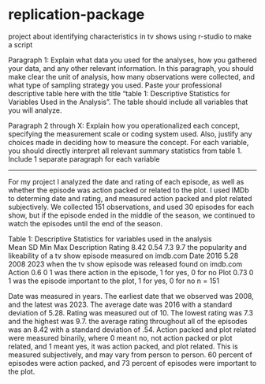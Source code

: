 # replication-package
project about identifying characteristics in tv shows using r-studio to make a script

Paragraph 1: Explain what data you used for the analyses, how you gathered your data, and any other relevant information. In this paragraph, you should make clear the unit of analysis, how many observations were collected, and what type of sampling strategy you used. Paste your professional descriptive table here with the title “table 1: Descriptive Statistics for Variables Used in the Analysis”. The table should include all variables that you will analyze.

Paragraph 2 through X: Explain how you operationalized each concept, specifying the measurement scale or coding system used. Also, justify any choices made in deciding how to measure the concept. For each variable, you should directly interpret all relevant summary statistics from table 1. Include 1 separate paragraph for each variable
____________________________________________________________________________________________________________________________

For my project I analyzed the date and rating of each episode, as well as whether the episode was action packed or related to the plot. I used IMDb to determing date and rating, and measured action packed and plot related subjectively. We collected 151 observations, and used 30 episodes for each show, but if the episode ended in the middle of the season, we continued to watch the episodes until the end of the season. 

Table 1: Descriptive Statistics	for variables used in the analysis			
	 Mean	   SD	   Min     Max	    Description
Rating	 8.42	   0.54	   7.3	   9.7	    the popularity and likeability of a tv show episode measured on imdb.com
Date	   2016	   5.28	   2008	   2023	    when the tv show episode was released found on imdb.com
Action	 0.6		         0	     1	      was there action in the episode, 1 for yes, 0 for no
Plot	   0.73		         0	     1	      was the episode important to the plot, 1 for yes, 0 for no
n = 151					

Date was measured in years. The earliest date that we observed was 2008, and the latest was 2023. The average date was 2016 with a standard deviation of 5.28. 
Rating was measured out of 10. The lowest rating  was 7.3 and the highest was 9.7. the average rating throughout all of the episodes was an 8.42 with a standard deviation of .54. 
Action packed and plot related were measured binarily, where 0 meant no, not action packed or plot related, and 1 meant yes, it was action packed, and plot related. This is measured subjectively, and may vary from person to person. 60 percent of episodes were action packed, and 73 percent of episodes were important to the plot. 
